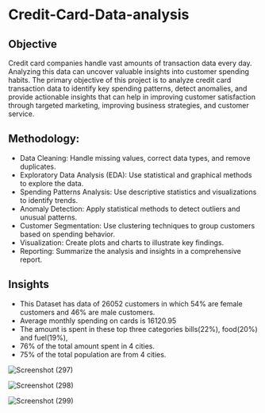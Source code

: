 # Credit-Card-Data-analysis

## Objective
Credit card companies handle vast amounts of transaction data every day. Analyzing this data can uncover valuable insights into customer spending habits. The primary objective of this project is to analyze credit card transaction data to identify key spending patterns, detect anomalies, and provide actionable insights that can help in improving customer satisfaction through targeted marketing, improving business strategies, and customer service.

## Methodology:

- Data Cleaning: Handle missing values, correct data types, and remove duplicates.
- Exploratory Data Analysis (EDA): Use statistical and graphical methods to explore the data.
- Spending Patterns Analysis: Use descriptive statistics and visualizations to identify trends.
- Anomaly Detection: Apply statistical methods to detect outliers and unusual patterns.
- Customer Segmentation: Use clustering techniques to group customers based on spending behavior.
- Visualization: Create plots and charts to illustrate key findings.
- Reporting: Summarize the analysis and insights in a comprehensive report.

## Insights
- This Dataset has data of 26052 customers in which 54% are female customers and 46% are male customers.
- Average monthly spending on cards is 16120.95
- The amount is spent in these top three categories bills(22%), food(20%) and fuel(19%),
- 76% of the total amount spent in 4 cities.
- 75% of the total population are from 4 cities.

![Screenshot (297)](https://github.com/user-attachments/assets/c41361ba-6b04-4a6b-8bc9-7c8e718c5fc0)

![Screenshot (298)](https://github.com/user-attachments/assets/a4a80732-415c-4ead-b4d7-f65afb08e19c)

![Screenshot (299)](https://github.com/user-attachments/assets/f1d87615-3739-4f36-9fcf-39ae8b268dd1)
